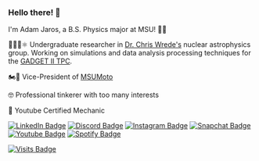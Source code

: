 ### Hello there! 👋

I'm Adam Jaros, a B.S. Physics major at MSU! 💚🤍

👨‍🔬✨⚛  Undergraduate researcher in [Dr. Chris Wrede's](https://people.nscl.msu.edu/~wrede/) nuclear astrophysics group. Working on simulations and data analysis processing techniques for the [GADGET II TPC](https://wikihost.nscl.msu.edu/protondetector/lib/exe/fetch.php?media=lecm-ruchi-5august.pdf).

🏍💨 Vice-President of [MSUMoto](https://www.instagram.com/msumotoclub/)

🤓 Professional tinkerer with too many interests

🔧 Youtube Certified Mechanic

[![LinkedIn Badge](https://img.shields.io/badge/LinkedIn-Profile-informational?style=flat&logo=linkedin&logoColor=white&color=1CA2F1)](https://www.linkedin.com/in/jaros-adam/)
[![Discord Badge](https://img.shields.io/badge/Discord-Profile-informationl?style=flat&logo=discord&logoColor=white&color=404EED)](https://www.discord.com/users/adam1441/)
[![Instagram Badge](https://img.shields.io/badge/Instagram-Profile-informational?style=flat&logo=instagram&logoColor=white&color=DB0097)](https://www.instagram.com/adamjaros2/)
[![Snapchat Badge](https://img.shields.io/badge/Snapchat-Profile-informational?style=flat&logo=snapchat&logoColor=white&color=FDFB17)](https://www.snapchat.com/add/ajaros226500)
[![Youtube Badge](https://img.shields.io/badge/Youtube-Playlist-informational?style=flat&logo=youtube&logoColor=white&color=F50000)](https://www.youtube.com/playlist?list=PLmwxJQlNexn94uXLSKS4lmoXxip8atV6v)
[![Spotify Badge](https://img.shields.io/badge/Spotify-Profile-informational?style=flat&logo=spotify&logoColor=white&color=00DD00)](https://open.spotify.com/user/3164ld6lmopzsrq4vgf624kz2yvi?si=04e5bb96ca714a3c)

[![Visits Badge](https://badges.pufler.dev/visits/Jaros24/Jaros24)](https://github.com/Jaros24)

